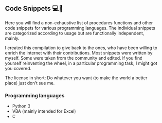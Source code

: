 ## Code Snippets :computer::monkey:

Here you will find a non-exhaustive list of procedures functions and other code snippets for various programming languages. The individual snippets are categorized according to usage but are functionally independent, mainly.

I created this compilation to give back to the ones, who have been willing to enrich the internet with their contributions. Most snippets were written by myself. Some were taken from the community and edited. If you find yourself reinventing the wheel, in a particular programming task, I might got you covered.

The license in short: Do whatever you want (to make the world a better place) just don't sue me.

### Programming languages
- Python 3
- VBA (mainly intended for Excel)
- C
